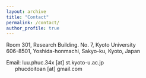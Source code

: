 ```yaml
---
layout: archive
title: "Contact"
permalink: /contact/
author_profile: true
---
```


Room 301, Research Building. No. 7, Kyoto University <br>
606-8501, Yoshida-honmachi, Sakyo-ku, Kyoto, Japan <br>

Email: luu.phuc.34x [at] st.kyoto-u.ac.jp <br>
$~~~~~$ phucdoitoan [at] gmail.com
